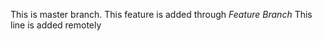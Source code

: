 This is master branch.
This feature is added through <i>Feature Branch</i>
This line is added remotely
